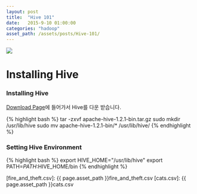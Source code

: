 ```yaml
---
layout: post
title:  "Hive 101"
date:   2015-9-10 01:00:00
categories: "hadoop"
asset_path: /assets/posts/Hive-101/
---
```

<div>
    <img src="{{ page.asset_path }}hive.jpg" class="img-responsive img-rounded">
</div>

# Installing Hive

### Installing Hive 

[Download Page][download-page]에 들어가서 Hive를 다운 받습니다.

{% highlight bash %}
tar -zxvf apache-hive-1.2.1-bin.tar.gz
sudo mkdir /usr/lib/hive
sudo mv apache-hive-1.2.1-bin/* /usr/lib/hive/
{% endhighlight %}

### Setting Hive Environment

{% highlight bash %}
export HIVE_HOME="/usr/lib/hive"
export PATH=$PATH:$HIVE_HOME/bin
{% endhighlight %}




[download-page]:http://apache.claz.org/hive/stable/

[fire_and_theft.csv]: {{ page.asset_path }}fire_and_theft.csv
[cats.csv]: {{ page.asset_path }}cats.csv